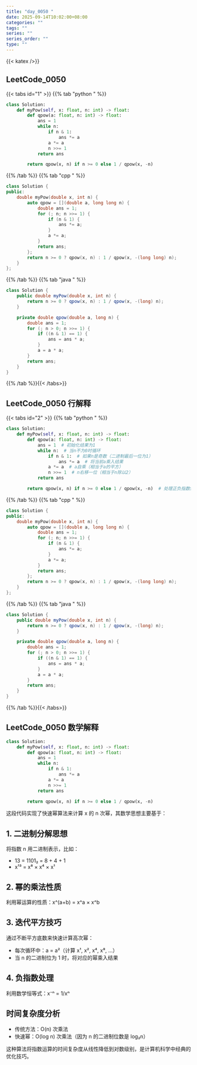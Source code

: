 ```yaml
---
title: "day_0050 "
date: 2025-09-14T10:02:00+08:00
categories: ""
tags: ""
series: ""
series_order: ""
type: ""
---
```


{{< katex />}}


## LeetCode_0050 

{{< tabs id="1" >}}
{{% tab "python " %}}

```python 
class Solution:
    def myPow(self, x: float, n: int) -> float:
        def qpow(a: float, n: int) -> float:
            ans = 1
            while n:
                if n & 1:
                    ans *= a
                a *= a
                n >>= 1
            return ans

        return qpow(x, n) if n >= 0 else 1 / qpow(x, -n) 
```

{{% /tab %}}
{{% tab "cpp " %}}

```cpp 
class Solution {
public:
    double myPow(double x, int n) {
        auto qpow = [](double a, long long n) {
            double ans = 1;
            for (; n; n >>= 1) {
                if (n & 1) {
                    ans *= a;
                }
                a *= a;
            }
            return ans;
        };
        return n >= 0 ? qpow(x, n) : 1 / qpow(x, -(long long) n);
    }
}; 
```

{{% /tab %}}
{{% tab "java " %}}

```java 
class Solution {
    public double myPow(double x, int n) {
        return n >= 0 ? qpow(x, n) : 1 / qpow(x, -(long) n);
    }

    private double qpow(double a, long n) {
        double ans = 1;
        for (; n > 0; n >>= 1) {
            if ((n & 1) == 1) {
                ans = ans * a;
            }
            a = a * a;
        }
        return ans;
    }
} 
```

{{% /tab %}}{{< /tabs>}}

## LeetCode_0050  行解释

{{< tabs id="2" >}}
{{% tab "python " %}}

```python
class Solution:
    def myPow(self, x: float, n: int) -> float:
        def qpow(a: float, n: int) -> float:
            ans = 1  # 初始化结果为1
            while n:  # 当n不为0时循环
                if n & 1:  # 如果n是奇数（二进制最后一位为1）
                    ans *= a  # 将当前a乘入结果
                a *= a  # a自乘（相当于a的平方）
                n >>= 1  # n右移一位（相当于n除以2）
            return ans

        return qpow(x, n) if n >= 0 else 1 / qpow(x, -n)  # 处理正负指数情况
```

{{% /tab %}}
{{% tab "cpp " %}}

```cpp 
class Solution {
public:
    double myPow(double x, int n) {
        auto qpow = [](double a, long long n) {
            double ans = 1;
            for (; n; n >>= 1) {
                if (n & 1) {
                    ans *= a;
                }
                a *= a;
            }
            return ans;
        };
        return n >= 0 ? qpow(x, n) : 1 / qpow(x, -(long long) n);
    }
}; 
```

{{% /tab %}}
{{% tab "java " %}}

```java 
class Solution {
    public double myPow(double x, int n) {
        return n >= 0 ? qpow(x, n) : 1 / qpow(x, -(long) n);
    }

    private double qpow(double a, long n) {
        double ans = 1;
        for (; n > 0; n >>= 1) {
            if ((n & 1) == 1) {
                ans = ans * a;
            }
            a = a * a;
        }
        return ans;
    }
} 
```

{{% /tab %}}{{< /tabs>}}

## LeetCode_0050  数学解释

```python 
class Solution:
    def myPow(self, x: float, n: int) -> float:
        def qpow(a: float, n: int) -> float:
            ans = 1
            while n:
                if n & 1:
                    ans *= a
                a *= a
                n >>= 1
            return ans

        return qpow(x, n) if n >= 0 else 1 / qpow(x, -n) 
```


这段代码实现了快速幂算法来计算 x 的 n 次幂，其数学思想主要基于：

## 1. 二进制分解思想
将指数 n 用二进制表示，比如：
- 13 = 1101₂ = 8 + 4 + 1
- x¹³ = x⁸ × x⁴ × x¹

## 2. 幂的乘法性质
利用幂运算的性质：x^(a+b) = x^a × x^b

## 3. 迭代平方技巧
通过不断平方底数来快速计算高次幂：
- 每次循环中：a = a²（计算 x¹, x², x⁴, x⁸, ...）
- 当 n 的二进制位为 1 时，将对应的幂乘入结果

## 4. 负指数处理
利用数学恒等式：x⁻ⁿ = 1/xⁿ

## 时间复杂度分析
- 传统方法：O(n) 次乘法
- 快速幂：O(log n) 次乘法（因为 n 的二进制位数是 log₂n）

这种算法将指数运算的时间复杂度从线性降低到对数级别，是计算机科学中经典的优化技巧。


